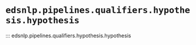 # `edsnlp.pipelines.qualifiers.hypothesis.hypothesis`

::: edsnlp.pipelines.qualifiers.hypothesis.hypothesis
